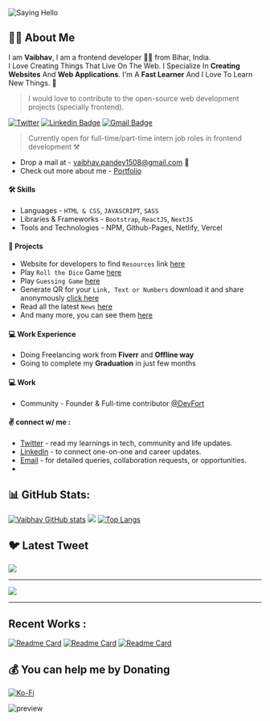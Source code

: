 <!-- ![I am a front end developer from Bihar, India](https://media.giphy.com/media/xT0BKpqAaJczduXXJ6/giphy.gif) -->
<div>
<img align="center" src="https://media.giphy.com/media/xT0BKpqAaJczduXXJ6/giphy.gif" alt="Saying Hello" />
</div>

## 👋🏻 About Me

I am **Vaibhav**, I am a frontend developer  👨‍💻 from Bihar, India.  
I Love Creating Things That Live On The Web. I Specialize In  **Creating Websites** And  **Web Applications**. I'm A  **Fast Learner** And I Love To Learn New Things. 💓

> I would love to contribute to the open-source web development projects (specially frontend).

[![Twitter](https://img.shields.io/badge/Twitter-1DA1F2?style=for-the-badge&logo=twitter&label=SyntaxError408)](https://www.twitter.com/SyntaxError408/)  [![Linkedin Badge](https://img.shields.io/badge/LinkedIn-0077B5?style=for-the-badge&logo=linkedin&label=devXvaibhav)](https://www.linkedin.com/in/devXvaibhav/)  [![Gmail Badge](https://img.shields.io/badge/Gmail-D14836?style=for-the-badge&logo=gmail&logoColor=white&label=vaibhav.pandey1508@gmail.com)](mailto:vaibhav.pandey1508@gmail.com)

> Currently open for full-time/part-time intern job roles in frontend development ⚒

-   Drop a mail at -  vaibhav.pandey1508@gmail.com 💌
-   Check out more about me -  [Portfolio](https://kumarvaibhav.vercel.app/)

#### [](https://github.com/prgVaibhav#-skills)🛠  Skills

-   Languages - `HTML & CSS`, `JAVASCRIPT`, `SASS`
-   Libraries & Frameworks -  `Bootstrap`,  `ReactJS`, `NextJS`
-   Tools and Technologies - NPM, Github-Pages, Netlify, Vercel

#### [](https://github.com/prgVaibhav#-projects)💼  Projects

-   Website for developers to find `Resources` link [here](https://www.devfort.tech/) 
-   Play `Roll the Dice` Game [here](https://prgvaibhav.github.io/Roll_The_Dice/)
-   Play `Guessing Game` [here](https://prgvaibhav.github.io/Guess_the_number/)
-   Generate QR for your `Link, Text or Numbers` download it and share anonymously [click here](https://qr-generator-devxvaibhav.vercel.app/)
-   Read all the latest `News` [here](https://newsflashh.netlify.app/)
-   And many more, you can see them [here](https://kumarvaibhav.vercel.app/)

#### [](https://github.com/prgVaibhav#-work-experience)💻  Work Experience

-   Doing Freelancing work from **Fiverr** and **Offline way**
-   Going to complete my **Graduation** in just few months

#### [](https://github.com/prgVaibhav#-volunteer-work)💻  Work

-   Community - Founder & Full-time contributor [@DevFort](https://github.com/PrgVaibhav/devFort)

#### [](https://github.com/prgVaibhav#-connect-w-me-)✌  connect w/ me :

-   [Twitter](https://twitter.com/SyntaxError408)  - read my learnings in tech, community and life updates.
-   [LinkedIn](https://www.linkedin.com/in/devXvaibhav)  - to connect one-on-one and career updates.
-   [Email](vaibhav.pandey1508@gmail.com)  - for detailed queries, collaboration requests, or opportunities.
-   
## 📊 GitHub Stats:
[![Vaibhav GitHub stats](https://github-readme-stats.vercel.app/api?username=prgVaibhav&show_icons=true&theme=nightowl)](https://github.com/prgVaibhav/github-readme-stats)
![](https://github-readme-streak-stats.herokuapp.com/?user=prgVaibhav&theme=nightowl&hide_border=false)
[![Top Langs](https://github-readme-stats.vercel.app/api/top-langs/?username=prgVaibhav&layout=compact&langs_count=4&hide_progress=true&theme=nightowl)](https://github.com/prgVaibhav/github-readme-stats)

## 🐦 Latest Tweet
![](https://gtce.itsvg.in/api?username=SyntaxError408)

---
[![](https://visitcount.itsvg.in/api?id=prgVaibhav&icon=5&color=8)](https://visitcount.itsvg.in)

---

## Recent Works : 

[![Readme Card](https://github-readme-stats.vercel.app/api/pin/?username=prgVaibhav&theme=nightowl&repo=Roll_The_Dice)](https://github.com/prgVaibhav/Roll_The_Dice)
[![Readme Card](https://github-readme-stats.vercel.app/api/pin/?username=prgVaibhav&theme=nightowl&repo=next-Portfolio)](https://github.com/prgVaibhav/next-Portfolio)
[![Readme Card](https://github-readme-stats.vercel.app/api/pin/?username=prgVaibhav&theme=nightowl&repo=Guess_the_number)](https://github.com/prgVaibhav/Guess_the_number)

## 💰 You can help me by Donating
[![Ko-Fi](https://img.shields.io/badge/Ko--fi-F16061?style=for-the-badge&logo=ko-fi&logoColor=white)](https://ko-fi.com/devXvaibhav) 

![preview](https://camo.githubusercontent.com/6038c8f1fd8f60de75477470e5a87210e9256202e01dfba9986446304a0f0254/68747470733a2f2f63617073756c652d72656e6465722e76657263656c2e6170702f6170693f747970653d776176696e6726636f6c6f723d6772616469656e74266865696768743d36302673656374696f6e3d666f6f746572)

